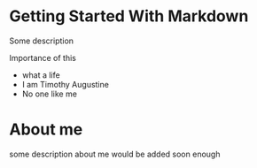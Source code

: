 # Getting Started With Markdown

Some description


Importance of this
- what a life
- I am Timothy Augustine
- No one like me

# About me
some description about me would be added soon enough
